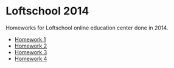 # Loftschool 2014

Homeworks for Loftschool online education center done in 2014.

- [Homework 1](https://github.com/chekit/loftschool_2014/tree/master/loftschool_hw1)
- [Homework 2](https://github.com/chekit/loftschool_2014/tree/master/loftschool_hw2)
- [Homework 3](https://github.com/chekit/loftschool_2014/tree/master/loftschool_hw3)
- [Homework 4](https://github.com/chekit/loftschool_2014/tree/master/loftschool_hw4)